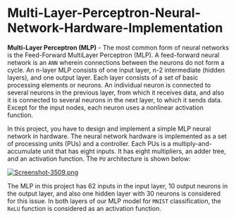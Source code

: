 # Multi-Layer-Perceptron-Neural-Network-Hardware-Implementation

**Multi-Layer Perceptron (MLP)** - The most common form of neural networks is the Feed-Forward MultiLayer Perceptron (MLP). A feed-forward neural network is an `ANN` wherein connections between the neurons do not form a cycle. An n-layer MLP consists of one input layer, n-2 intermediate (hidden layers), and one output layer. Each layer consists of a set of basic processing elements or neurons. An individual neuron is connected to several neurons in the previous layer, from which it receives data, and also it is connected to several neurons in the next layer, to which it sends data. Except for the input nodes, each neuron uses a nonlinear activation function.


In this project, you have to design and implement a simple MLP neural network in hardware. The neural network hardware is implemented as a set of processing units (PUs) and a controller. Each PUs is a multiply-and-accumulate unit that has eight inputs. It has eight multipliers, an adder tree, and an activation function. The `PU` architecture is shown below:

[![Screenshot-3509.png](https://i.postimg.cc/wxND14jy/Screenshot-3509.png)](https://postimg.cc/8s173HWN)

The MLP in this project has 62 inputs in the input layer, 10 output neurons in the output layer, and also one hidden layer with 30 neurons is considered for this issue. In both layers of our MLP model for `MNIST` classification, the `ReLU` function is considered as an activation function.

